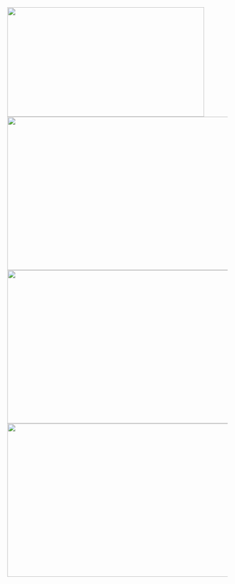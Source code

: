 <img src="https://github.com/pritamzope/custom_controls_csharp/blob/master/Microsoft_Office_2013_WinForm_UI/Word/images/word_start.png" width="450" height="250"/>

<img src="https://github.com/pritamzope/custom_controls_csharp/blob/master/Microsoft_Office_2013_WinForm_UI/Word/images/word_main.png" width="650" height="350"/>

<img src="https://github.com/pritamzope/custom_controls_csharp/blob/master/Microsoft_Office_2013_WinForm_UI/Word/images/word_file_options.png" width="650" height="350"/>

<img src="https://github.com/pritamzope/custom_controls_csharp/blob/master/Microsoft_Office_2013_WinForm_UI/Word/images/word_templates.png" width="650" height="350"/>

